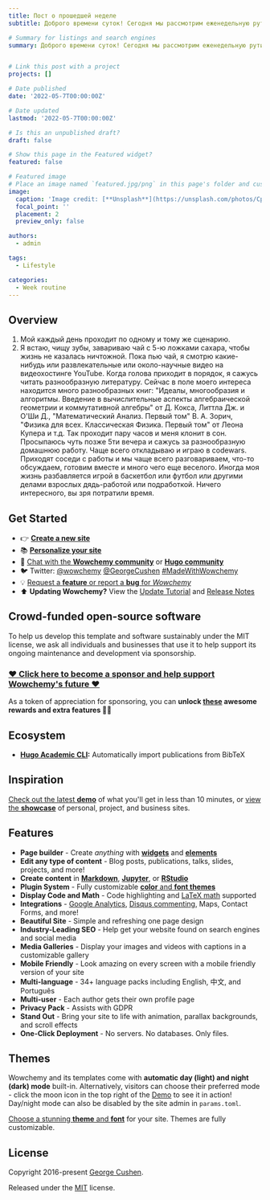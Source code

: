 ```yaml
---
title: Пост о прошедшей неделе
subtitle: Доброго времени суток! Сегодня мы рассмотрим еженедельную рутину студента физико-математического факультета РУДН Петров Артема.

# Summary for listings and search engines
summary: Доброго времени суток! Сегодня мы рассмотрим еженедельную рутину студента физико-математического факультета РУДН Петров Артема.


# Link this post with a project
projects: []

# Date published
date: '2022-05-7T00:00:00Z'

# Date updated
lastmod: '2022-05-7T00:00:00Z'

# Is this an unpublished draft?
draft: false

# Show this page in the Featured widget?
featured: false

# Featured image
# Place an image named `featured.jpg/png` in this page's folder and customize its options here.
image:
  caption: 'Image credit: [**Unsplash**](https://unsplash.com/photos/CpkOjOcXdUY)'
  focal_point: ''
  placement: 2
  preview_only: false

authors:
  - admin

tags:
  - Lifestyle

categories:
  - Week routine
---
```


## Overview

1. Мой каждый день проходит по одному и тому же сценарию.
2. Я встаю, чищу зубы, завариваю чай с 5-ю ложками сахара, чтобы жизнь не казалась ничтожной. Пока пью чай, я смотрю какие-нибудь или развлекательные или около-научные видео на видеохостинге YouTube. Когда голова приходит в порядок, я сажусь читать разнообразную литературу. Сейчас в поле моего интереса находится много разнообразных книг: 
"Идеалы, многообразия и алгоритмы. Введение в вычислительные аспекты алгебраической геометрии и коммутативной алгебры" от Д. Кокса, Литтла Дж. и О'Ши Д., "Математический Анализ. Первый том" В. А. Зорич, "Физика для всех. Классическая Физика. Первый том" от Леона Купера и т.д. Так проходит пару часов и меня клонит в сон. Просыпаюсь чуть позже 5ти вечера и сажусь за разнообразную домашнюю работу. Чаще всего откладываю и играю в codewars. Приходят соседи с работы и мы чаще всего разговариваем, что-то обсуждаем, готовим вместе и много чего еще веселого. Иногда моя жизнь разбавляется игрой в баскетбол или футбол или другими делами взрослых дядь-работой или подработкой. Ничего интересного, вы зря потратили время. 

## Get Started

- 👉 [**Create a new site**](https://wowchemy.com/templates/)
- 📚 [**Personalize your site**](https://wowchemy.com/docs/)
- 💬 [Chat with the **Wowchemy community**](https://discord.gg/z8wNYzb) or [**Hugo community**](https://discourse.gohugo.io)
- 🐦 Twitter: [@wowchemy](https://twitter.com/wowchemy) [@GeorgeCushen](https://twitter.com/GeorgeCushen) [#MadeWithWowchemy](https://twitter.com/search?q=%23MadeWithWowchemy&src=typed_query)
- 💡 [Request a **feature** or report a **bug** for _Wowchemy_](https://github.com/wowchemy/wowchemy-hugo-modules/issues)
- ⬆️ **Updating Wowchemy?** View the [Update Tutorial](https://wowchemy.com/docs/hugo-tutorials/update/) and [Release Notes](https://wowchemy.com/updates/)

## Crowd-funded open-source software

To help us develop this template and software sustainably under the MIT license, we ask all individuals and businesses that use it to help support its ongoing maintenance and development via sponsorship.

### [❤️ Click here to become a sponsor and help support Wowchemy's future ❤️](https://wowchemy.com/plans/)

As a token of appreciation for sponsoring, you can **unlock [these](https://wowchemy.com/plans/) awesome rewards and extra features 🦄✨**

## Ecosystem

- **[Hugo Academic CLI](https://github.com/wowchemy/hugo-academic-cli):** Automatically import publications from BibTeX

## Inspiration

[Check out the latest **demo**](https://academic-demo.netlify.com/) of what you'll get in less than 10 minutes, or [view the **showcase**](https://wowchemy.com/user-stories/) of personal, project, and business sites.

## Features

- **Page builder** - Create _anything_ with [**widgets**](https://wowchemy.com/docs/page-builder/) and [**elements**](https://wowchemy.com/docs/content/writing-markdown-latex/)
- **Edit any type of content** - Blog posts, publications, talks, slides, projects, and more!
- **Create content** in [**Markdown**](https://wowchemy.com/docs/content/writing-markdown-latex/), [**Jupyter**](https://wowchemy.com/docs/import/jupyter/), or [**RStudio**](https://wowchemy.com/docs/install-locally/)
- **Plugin System** - Fully customizable [**color** and **font themes**](https://wowchemy.com/docs/customization/)
- **Display Code and Math** - Code highlighting and [LaTeX math](https://en.wikibooks.org/wiki/LaTeX/Mathematics) supported
- **Integrations** - [Google Analytics](https://analytics.google.com), [Disqus commenting](https://disqus.com), Maps, Contact Forms, and more!
- **Beautiful Site** - Simple and refreshing one page design
- **Industry-Leading SEO** - Help get your website found on search engines and social media
- **Media Galleries** - Display your images and videos with captions in a customizable gallery
- **Mobile Friendly** - Look amazing on every screen with a mobile friendly version of your site
- **Multi-language** - 34+ language packs including English, 中文, and Português
- **Multi-user** - Each author gets their own profile page
- **Privacy Pack** - Assists with GDPR
- **Stand Out** - Bring your site to life with animation, parallax backgrounds, and scroll effects
- **One-Click Deployment** - No servers. No databases. Only files.

## Themes

Wowchemy and its templates come with **automatic day (light) and night (dark) mode** built-in. Alternatively, visitors can choose their preferred mode - click the moon icon in the top right of the [Demo](https://academic-demo.netlify.com/) to see it in action! Day/night mode can also be disabled by the site admin in `params.toml`.

[Choose a stunning **theme** and **font**](https://wowchemy.com/docs/customization) for your site. Themes are fully customizable.

## License

Copyright 2016-present [George Cushen](https://georgecushen.com).

Released under the [MIT](https://github.com/wowchemy/wowchemy-hugo-modules/blob/master/LICENSE.md) license.
